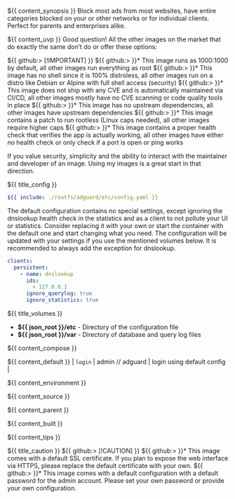 ${{ content_synopsis }} Block most ads from most websites, have entire categories blocked on your or other networks or for individual clients. Perfect for parents and enterprises alike.

${{ content_uvp }} Good question! All the other images on the market that do exactly the same don’t do or offer these options:

${{ github:> [!IMPORTANT] }}
${{ github:> }}* This image runs as 1000:1000 by default, all other images run everything as root
${{ github:> }}* This image has no shell since it is 100% distroless, all other images run on a distro like Debian or Alpine with full shell access (security)
${{ github:> }}* This image does not ship with any CVE and is automatically maintained via CI/CD, all other images mostly have no CVE scanning or code quality tools in place
${{ github:> }}* This image has no upstream dependencies, all other images have upstream dependencies
${{ github:> }}* This image contains a patch to run rootless (Linux caps needed), all other images require higher caps
${{ github:> }}* This image contains a proper health check that verifies the app is actually working, all other images have either no health check or only check if a port is open or ping works

If you value security, simplicity and the ability to interact with the maintainer and developer of an image. Using my images is a great start in that direction.

${{ title_config }}
```yaml
${{ include: ./rootfs/adguard/etc/config.yaml }}
```

The default configuration contains no special settings, except ignoring the dnslookup health check in the statistics and as a client to not pollute your UI or statistics. Consider replacing it with your own or start the container with the default one and start changing what you need. The configuration will be updated with your settings if you use the mentioned volumes below. It is recommended to always add the exception for dnslookup.

```yaml
clients:
  persistent:
    - name: dnslookup
      ids:
        - 127.0.0.1
      ignore_querylog: true
      ignore_statistics: true
```

${{ title_volumes }}
* **${{ json_root }}/etc** - Directory of the configuration file
* **${{ json_root }}/var** - Directory of database and query log files

${{ content_compose }}

${{ content_default }}
| `login` | admin // adguard | login using default config |

${{ content_environment }}

${{ content_source }}

${{ content_parent }}

${{ content_built }}

${{ content_tips }}

${{ title_caution }}
${{ github:> [!CAUTION] }}
${{ github:> }}* This image comes with a default SSL certificate. If you plan to expose the web interface via HTTPS, please replace the default certificate with your own.
${{ github:> }}* This image comes with a default configuration with a default password for the admin account. Please set your own password or provide your own configuration.